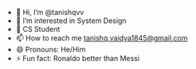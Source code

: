 - 👋 Hi, I’m @tanishqvv
- 👀 I’m interested in System Design
- 🌱 CS Student
- 📫 How to reach me tanishq.vaidya1845@gmail.com
- 😄 Pronouns: He/Him
- ⚡ Fun fact: Ronaldo better than Messi

<!---
tanishqvv/tanishqvv is a ✨ special ✨ repository because its `README.md` (this file) appears on your GitHub profile.
You can click the Preview link to take a look at your changes.
--->
